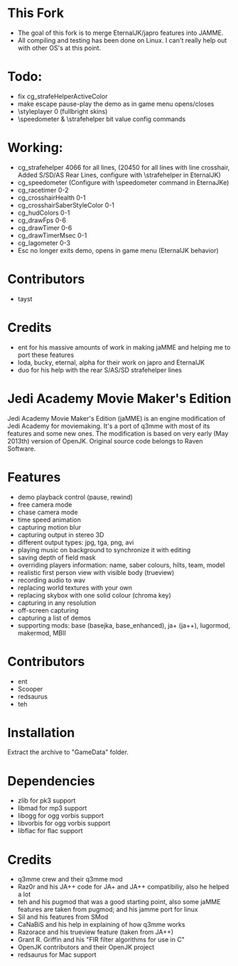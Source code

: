 # This Fork #
- The goal of this fork is to merge EternalJK/japro features into JAMME.
- All compiling and testing has been done on Linux. I can't really help out with other OS's at this point.

# Todo: #
- fix cg_strafeHelperActiveColor 
- make escape pause-play the demo as in game menu opens/closes
- \styleplayer 0 (fullbright skins)
- \speedometer & \strafehelper bit value config commands

# Working: # 
- cg_strafehelper 4066 for all lines, (20450 for all lines with line crosshair, Added S/SD/AS Rear Lines, configure with \strafehelper in EternalJK)
- cg_speedometer (Configure with \speedometer command in EternaJKe)
- cg_racetimer 0-2
- cg_crosshairHealth 0-1
- cg_crosshairSaberStyleColor 0-1
- cg_hudColors 0-1 
- cg_drawFps 0-6
- cg_drawTimer 0-6
- cg_drawTimerMsec 0-1
- cg_lagometer 0-3
- Esc no longer exits demo, opens in game menu (EternalJK behavior)

# Contributors #
- tayst

# Credits # 
- ent for his massive amounts of work in making jaMME and helping me to port these features
- loda, bucky, eternal, alpha for their work on japro and EternalJK
- duo for his help with the rear S/AS/SD strafehelper lines

Jedi Academy Movie Maker's Edition
==================================

Jedi Academy Movie Maker's Edition (jaMME) is an engine modification of Jedi Academy for moviemaking. It's a port of q3mme with most of its features and some new ones. The modification is based on very early (May 2013th) version of OpenJK. Original source code belongs to Raven Software.

# Features #
* demo playback control (pause, rewind)
* free camera mode
* chase camera mode
* time speed animation
* capturing motion blur
* capturing output in stereo 3D
* different output types: jpg, tga, png, avi
* playing music on background to synchronize it with editing
* saving depth of field mask
* overriding players information: name, saber colours, hilts, team, model
* realistic first person view with visible body (trueview)
* recording audio to wav
* replacing world textures with your own
* replacing skybox with one solid colour (chroma key)
* capturing in any resolution
* off-screen capturing
* capturing a list of demos
* supporting mods: base (basejka, base_enhanced), ja+ (ja++), lugormod, makermod, MBII

# Contributors #
* ent
* Scooper
* redsaurus
* teh

# Installation #
Extract the archive to "GameData" folder.

# Dependencies #
* zlib for pk3 support
* libmad for mp3 support
* libogg for ogg vorbis support
* libvorbis for ogg vorbis support
* libflac for flac support

# Credits #
* q3mme crew and their q3mme mod
* Raz0r and his JA++ code for JA+ and JA++ compatibiliy, also he helped a lot
* teh and his pugmod that was a good starting point, also some jaMME features are taken from pugmod; and his jamme port for linux
* Sil and his features from SMod
* CaNaBiS and his help in explaining of how q3mme works
* Razorace and his trueview feature (taken from JA++)
* Grant R. Griffin and his "FIR filter algorithms for use in C"
* OpenJK contributors and their OpenJK project
* redsaurus for Mac support

